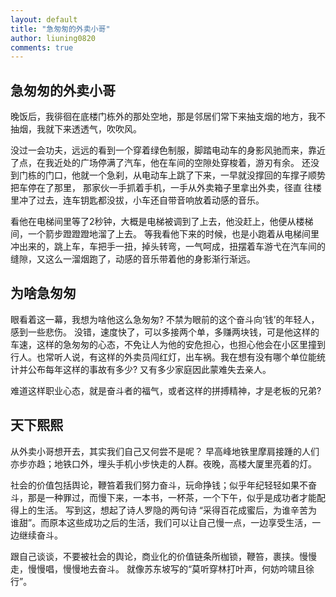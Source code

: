 ```yaml
---
layout: default
title: "急匆匆的外卖小哥"
author: liuning0820
comments: true
---
```


## 急匆匆的外卖小哥

晚饭后，我徘徊在底楼门栋外的那处空地，那是邻居们常下来抽支烟的地方，我不抽烟，我就下来透透气，吹吹风。

没过一会功夫，远远的看到一个穿着绿色制服，脚踏电动车的身影风驰而来，靠近了点，在我近处的广场停满了汽车，他在车间的空隙处穿梭着，游刃有余。
还没到门栋的门口，他就一个急刹，从电动车上跳了下来，一早就没撑回的车撑子顺势把车停在了那里， 那家伙一手抓着手机，一手从外卖箱子里拿出外卖，径直
往楼里冲了过去，连车钥匙都没拔，小车还自带音响放着动感的音乐。

看他在电梯间里等了2秒钟，大概是电梯被调到了上去，他没赶上，他便从楼梯间，一个箭步蹬蹬蹬地溜了上去。
等我看他下来的时候，也是小跑着从电梯间里冲出来的，跳上车，车把手一扭，掉头转弯，一气呵成，扭摆着车游弋在汽车间的缝隙，又这么一溜烟跑了，动感的音乐带着他的身影渐行渐远。

## 为啥急匆匆

眼看着这一幕，我想为啥他这么急匆匆? 不禁为眼前的这个奋斗向‘钱’的年轻人，感到一些悲伤。
没错，速度快了，可以多接两个单，多赚两块钱，可是他这样的车速，这样的急匆匆的心态，不免让人为他的安危担心，也担心他会在小区里撞到行人。也常听人说，有这样的外卖员闯红灯，出车祸。我在想有没有哪个单位能统计并公布每年这样的事故有多少? 又有多少家庭因此蒙难失去亲人。

难道这样职业心态，就是奋斗者的福气，或者这样的拼搏精神，才是老板的兄弟?

## 天下熙熙

从外卖小哥想开去，其实我们自己又何尝不是呢？
早高峰地铁里摩肩接踵的人们亦步亦趋；地铁口外，埋头手机小步快走的人群。夜晚，高楼大厦里亮着的灯。

社会的价值包括舆论，鞭笞着我们努力奋斗，玩命挣钱；似乎年纪轻轻如果不奋斗，那是一种罪过，而慢下来，一本书，一杯茶，一个下午，似乎是成功者才能配得上的生活。
写到这，想起了诗人罗隐的两句诗 “采得百花成蜜后，为谁辛苦为谁甜”。而原本这些成功之后的生活，我们可以让自己慢一点，一边享受生活，一边继续奋斗。

跟自己谈谈，不要被社会的舆论，商业化的价值链条所枷锁，鞭笞，裹挟。慢慢走，慢慢唱，慢慢地去奋斗。
就像苏东坡写的“莫听穿林打叶声，何妨吟啸且徐行”。
